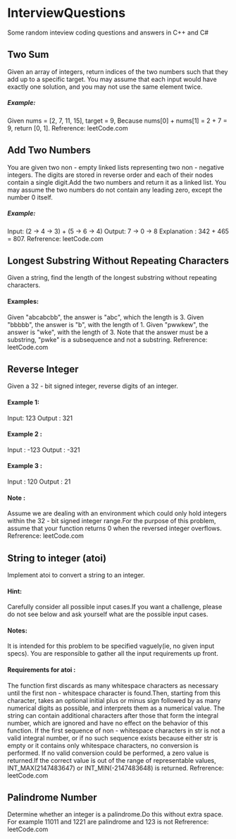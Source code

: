 # InterviewQuestions
Some random inteview coding questions and answers in C++ and C#

## Two Sum
Given an array of integers, return indices of the two numbers such that they add up to a specific target.
You may assume that each input would have exactly one solution, and you may not use the same element twice.

##### Example:
Given nums = [2, 7, 11, 15], target = 9,
Because nums[0] + nums[1] = 2 + 7 = 9,
return [0, 1].
Refrerence: leetCode.com

## Add Two Numbers
You are given two non - empty linked lists representing two non - negative integers.
The digits are stored in reverse order and each of their nodes contain a single digit.Add the two numbers and return it as a linked list.
You may assume the two numbers do not contain any leading zero, except the number 0 itself.

##### Example:
Input: (2 -> 4 -> 3) + (5 -> 6 -> 4)
Output: 7 -> 0 -> 8
Explanation : 342 + 465 = 807.
Refrerence: leetCode.com

## Longest Substring Without Repeating Characters
Given a string, find the length of the longest substring without repeating characters.
 
#### Examples:
Given "abcabcbb", the answer is "abc", which the length is 3.
Given "bbbbb", the answer is "b", with the length of 1.
Given "pwwkew", the answer is "wke", with the length of 3. Note that the answer must be a substring, "pwke" is a subsequence and not a substring.
Refrerence: leetCode.com

## Reverse Integer
Given a 32 - bit signed integer, reverse digits of an integer.

#### Example 1:
Input: 123
Output : 321
#### Example 2 :
Input : -123
Output : -321
#### Example 3 :
Input : 120
Output : 21

#### Note :
Assume we are dealing with an environment which could only hold integers within the 32 - bit
signed integer range.For the purpose of this problem, assume that your function returns 0 when
the reversed integer overflows.
Refrerence: leetCode.com

## String to integer (atoi)
Implement atoi to convert a string to an integer.

#### Hint:
Carefully consider all possible input cases.If you want a challenge,
please do not see below and ask yourself what are the possible input cases.

#### Notes:
It is intended for this problem to be specified vaguely(ie, no given input specs).
You are responsible to gather all the input requirements up front.

#### Requirements for atoi :
The function first discards as many whitespace characters as necessary until the first
non - whitespace character is found.Then, starting from this character, takes an optional
initial plus or minus sign followed by as many numerical digits as possible,
and interprets them as a numerical value.
The string can contain additional characters after those that form the integral number,
which are ignored and have no effect on the behavior of this function.
If the first sequence of non - whitespace characters in str is not a valid integral number,
or if no such sequence exists because either str is empty or it contains only whitespace characters,
no conversion is performed.
If no valid conversion could be performed, a zero value is returned.If the correct value is out of the range
of representable values, INT_MAX(2147483647) or INT_MIN(-2147483648) is returned.
Refrerence: leetCode.com

## Palindrome Number
Determine whether an integer is a palindrome.Do this without extra space.
For example 11011 and 1221 are palindrome and 123 is not
Refrerence: leetCode.com